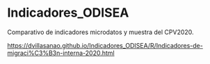 # Indicadores_ODISEA
Comparativo de indicadores microdatos y muestra del CPV2020.  


https://dvillasanao.github.io/Indicadores_ODISEA/R/Indicadores-de-migraci%C3%B3n-interna-2020.html
